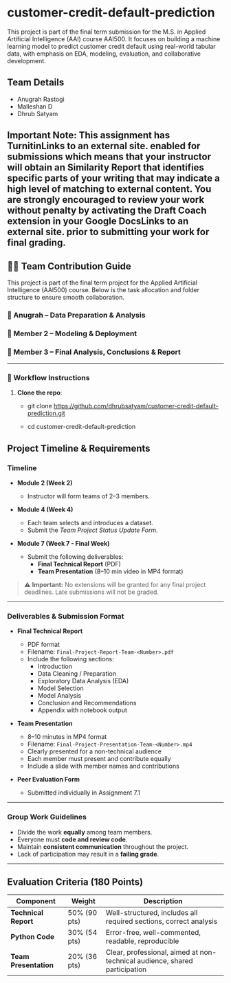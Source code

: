 # customer-credit-default-prediction
This project is part of the final term submission for the M.S. in Applied Artificial Intelligence (AAI) course AAI500. It focuses on building a machine learning model to predict customer credit default using real-world tabular data, with emphasis on EDA, modeling, evaluation, and collaborative development.

## Team Details

- Anugrah Rastogi
- Malleshan D
- Dhrub Satyam

## Important Note: This assignment has TurnitinLinks to an external site. enabled for submissions which means that your instructor will obtain an Similarity Report that identifies specific parts of your writing that may indicate a high level of matching to external content. You are strongly encouraged to review your work without penalty by activating the Draft Coach extension in your Google DocsLinks to an external site. prior to submitting your work for final grading.

## 🧑‍💻 Team Contribution Guide

This project is part of the final term project for the Applied Artificial Intelligence (AAI500) course. Below is the task allocation and folder structure to ensure smooth collaboration.

### 👤 Anugrah – Data Preparation & Analysis

### 👤 Member 2 – Modeling & Deployment

### 👤 Member 3 – Final Analysis, Conclusions & Report

---

### 🔁 Workflow Instructions
1. **Clone the repo**:  
   
   - git clone https://github.com/dhrubsatyam/customer-credit-default-prediction.git
   
   - cd customer-credit-default-prediction


## Project Timeline & Requirements

### Timeline

- **Module 2 (Week 2)**  
  - Instructor will form teams of 2–3 members.

- **Module 4 (Week 4)**  
  - Each team selects and introduces a dataset.  
  - Submit the *Team Project Status Update Form*.

- **Module 7 (Week 7 - Final Week)**  
  - Submit the following deliverables:
    - **Final Technical Report** (PDF)
    - **Team Presentation** (8–10 min video in MP4 format)

> ⚠️ **Important:** No extensions will be granted for any final project deadlines. Late submissions will not be graded.

---

### Deliverables & Submission Format

- **Final Technical Report**  
  - PDF format  
  - Filename: `Final-Project-Report-Team-<Number>.pdf`  
  - Include the following sections:
    - Introduction  
    - Data Cleaning / Preparation  
    - Exploratory Data Analysis (EDA)  
    - Model Selection  
    - Model Analysis  
    - Conclusion and Recommendations  
    - Appendix with notebook output

- **Team Presentation**  
  - 8–10 minutes in MP4 format  
  - Filename: `Final-Project-Presentation-Team-<Number>.mp4`  
  - Clearly presented for a non-technical audience  
  - Each member must present and contribute equally  
  - Include a slide with member names and contributions

- **Peer Evaluation Form**  
  - Submitted individually in Assignment 7.1

---

### Group Work Guidelines

- Divide the work **equally** among team members.
- Everyone must **code and review code**.
- Maintain **consistent communication** throughout the project.
- Lack of participation may result in a **failing grade**.

---

## Evaluation Criteria (180 Points)

| Component           | Weight | Description |
|---------------------|--------|-------------|
| **Technical Report** | 50% (90 pts) | Well-structured, includes all required sections, correct analysis |
| **Python Code**      | 30% (54 pts) | Error-free, well-commented, readable, reproducible |
| **Team Presentation**| 20% (36 pts) | Clear, professional, aimed at non-technical audience, shared participation |


